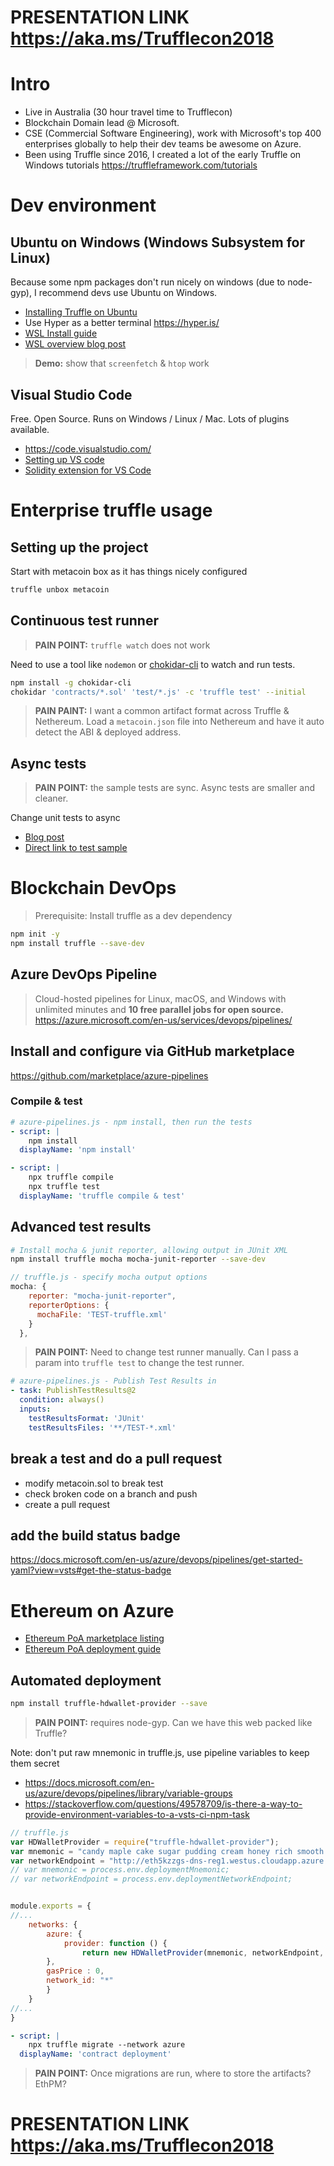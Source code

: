# PRESENTATION LINK https://aka.ms/Trufflecon2018

# Intro
- Live in Australia (30 hour travel time to Trufflecon)
- Blockchain Domain lead @ Microsoft.
- CSE (Commercial Software Engineering), work with Microsoft's top 400 enterprises globally to help their dev teams be awesome on Azure.
- Been using Truffle since 2016, I created a lot of the early Truffle on Windows tutorials https://truffleframework.com/tutorials


# Dev environment

## Ubuntu on Windows (Windows Subsystem for Linux)
Because some npm packages don't run nicely on windows (due to node-gyp), I recommend devs use Ubuntu on Windows.

- [Installing Truffle on Ubuntu](https://davidburela.wordpress.com/2017/05/12/how-to-install-truffle-testrpc-on-ubuntu-or-windows-10-with-windows-subsystem-for-linux/)
- Use Hyper as a better terminal https://hyper.is/
- [WSL Install guide](https://docs.microsoft.com/en-us/windows/wsl/install-win10)
- [WSL overview blog post](https://blogs.msdn.microsoft.com/wsl/2016/04/22/windows-subsystem-for-linux-overview/)

> **Demo:** show that `screenfetch` & `htop` work


## Visual Studio Code
Free. Open Source. Runs on Windows / Linux / Mac. Lots of plugins available.

- https://code.visualstudio.com/
- [Setting up VS code](https://davidburela.wordpress.com/2016/11/18/configuring-visual-studio-code-for-ethereum-blockchain-development/)
- [Solidity extension for VS Code](https://marketplace.visualstudio.com/items?itemName=JuanBlanco.solidity)

# Enterprise truffle usage

## Setting up the project

Start with metacoin box as it has things nicely configured
``` bash
truffle unbox metacoin
```

## Continuous test runner
> **PAIN POINT:** `truffle watch` does not work

Need to use a tool like `nodemon` or [chokidar-cli](https://www.npmjs.com/package/chokidar-cli) to watch and run tests.
``` bash
npm install -g chokidar-cli
chokidar 'contracts/*.sol' 'test/*.js' -c 'truffle test' --initial
```

> **PAIN PAINT:** I want a common artifact format across Truffle & Nethereum. Load a `metacoin.json` file into Nethereum and have it auto detect the ABI & deployed address.

## Async tests
> **PAIN POINT:** the sample tests are sync. Async tests are smaller and cleaner.

Change unit tests to async
- [Blog post](https://davidburela.wordpress.com/2017/09/21/writing-truffle-tests-with-asyncawait/)
- [Direct link to test sample](https://github.com/DavidBurela/TruffleAsyncTests/blob/master/test/asyncmetacoin.js)

# Blockchain DevOps

> Prerequisite: Install truffle as a dev dependency
``` bash
npm init -y
npm install truffle --save-dev
```

## Azure DevOps Pipeline

> Cloud-hosted pipelines for Linux, macOS, and Windows with unlimited minutes and **10 free parallel jobs for open source.** https://azure.microsoft.com/en-us/services/devops/pipelines/

## Install and configure via GitHub marketplace
https://github.com/marketplace/azure-pipelines

### Compile & test

``` yaml
# azure-pipelines.js - npm install, then run the tests
- script: |
    npm install
  displayName: 'npm install'

- script: |
    npx truffle compile
    npx truffle test
  displayName: 'truffle compile & test'
```

## Advanced test results

``` bash
# Install mocha & junit reporter, allowing output in JUnit XML
npm install truffle mocha mocha-junit-reporter --save-dev
```

``` javascript
// truffle.js - specify mocha output options
mocha: {
    reporter: "mocha-junit-reporter",
    reporterOptions: {
      mochaFile: 'TEST-truffle.xml'
    }
  },
```

> **PAIN POINT:** Need to change test runner manually. Can I pass a param into `truffle test` to change the test runner.

``` yaml
# azure-pipelines.js - Publish Test Results in 
- task: PublishTestResults@2
  condition: always()
  inputs:
    testResultsFormat: 'JUnit'
    testResultsFiles: '**/TEST-*.xml' 
```

## break a test and do a pull request
- modify metacoin.sol to break test
- check broken code on a branch and push
- create a pull request

## add the build status badge
https://docs.microsoft.com/en-us/azure/devops/pipelines/get-started-yaml?view=vsts#get-the-status-badge

# Ethereum on Azure
- [Ethereum PoA marketplace listing](https://azuremarketplace.microsoft.com/en-us/marketplace/apps/microsoft-azure-blockchain.azure-blockchain-ethereum?tab=Overview)
- [Ethereum PoA deployment guide](https://docs.microsoft.com/en-us/azure/blockchain/templates/ethereum-poa-deployment)

## Automated deployment
``` bash
npm install truffle-hdwallet-provider --save
```
> **PAIN POINT:** requires node-gyp. Can we have this web packed like Truffle? 

Note: don't put raw mnemonic in truffle.js, use pipeline variables to keep them secret 
- https://docs.microsoft.com/en-us/azure/devops/pipelines/library/variable-groups
- https://stackoverflow.com/questions/49578709/is-there-a-way-to-provide-environment-variables-to-a-vsts-ci-npm-task

``` javascript
// truffle.js
var HDWalletProvider = require("truffle-hdwallet-provider");
var mnemonic = "candy maple cake sugar pudding cream honey rich smooth crumble sweet treat";
var networkEndpoint = "http://eth5kzzgs-dns-reg1.westus.cloudapp.azure.com:8540";
// var mnemonic = process.env.deploymentMnemonic;
// var networkEndpoint = process.env.deploymentNetworkEndpoint;


module.exports = {
//...
	networks: {
		azure: {
			provider: function () {
			    return new HDWalletProvider(mnemonic, networkEndpoint, 0)
		},
		gasPrice : 0,
		network_id: "*"
		}
	}
//...
}
```

``` yaml
- script: |
    npx truffle migrate --network azure
  displayName: 'contract deployment'
```

> **PAIN POINT:** Once migrations are run, where to store the artifacts? EthPM?


# PRESENTATION LINK https://aka.ms/Trufflecon2018
